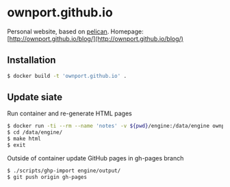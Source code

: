 # ownport.github.io

Personal website, based on [pelican](http://blog.getpelican.com/). Homepage: [http://ownport.github.io/blog/](http://ownport.github.io/blog/)


## Installation

```sh
$ docker build -t 'ownport.github.io' .
```

## Update siate

Run container and re-generate HTML pages

```sh
$ docker run -ti --rm --name 'notes' -v ${pwd}/engine:/data/engine ownport.github.io
$ cd /data/engine/
$ make html
$ exit
```

Outside of container update GitHub pages in gh-pages branch

```sh
$ ./scripts/ghp-import engine/output/
$ git push origin gh-pages 
```



